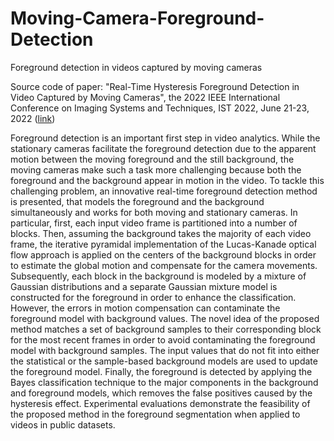 # Moving-Camera-Foreground-Detection
Foreground detection in videos captured by moving cameras

Source code of paper: "Real-Time Hysteresis Foreground Detection in Video Captured by Moving Cameras", the 2022 IEEE International Conference on Imaging Systems and Techniques, IST 2022, June 21-23, 2022 ([link](https://ieeexplore.ieee.org/document/9827719))

Foreground detection is an important first step in video analytics. While the stationary cameras facilitate the foreground detection due to the apparent motion between the moving foreground and the still background, the moving cameras make such a task more challenging because both the foreground and the background appear in motion in the video. To tackle this challenging problem, an innovative real-time foreground detection method is presented, that models the foreground and the background simultaneously and works for both moving and stationary cameras. In particular, first, each input video frame is partitioned into a number of blocks. Then, assuming the background takes the majority of each video frame, the iterative pyramidal implementation of the Lucas-Kanade optical flow approach is applied on the centers of the background blocks in order to estimate the global motion and compensate for the camera movements. Subsequently, each block in the background is modeled by a mixture of Gaussian distributions and a separate Gaussian mixture model is constructed for the foreground in order to enhance the classification. However, the errors in motion compensation can contaminate the foreground model with background values. The novel idea of the proposed method matches a set of background samples to their corresponding block for the most recent frames in order to avoid contaminating the foreground model with background samples. The input values that do not fit into either the statistical or the sample-based background models are used to update the foreground model. Finally, the foreground is detected by applying the Bayes classification technique to the major components in the background and foreground models, which removes the false positives caused by the hysteresis effect. Experimental evaluations demonstrate the feasibility of the proposed method in the foreground segmentation when applied to videos in public datasets.

